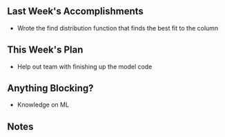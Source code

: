 ## Last Week's Accomplishments

- Wrote the find distribution function that finds the best fit to the column

## This Week's Plan

- Help out team with finishing up the model code

## Anything Blocking?

- Knowledge on ML

## Notes

